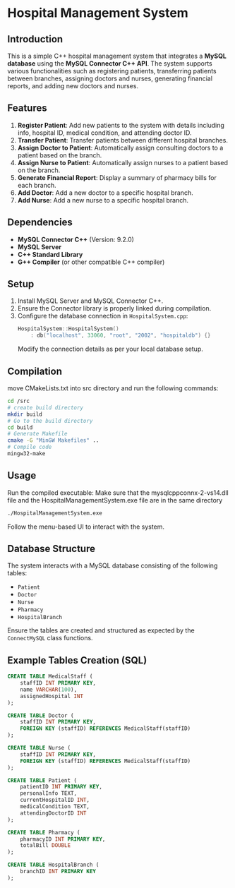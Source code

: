 # Hospital Management System

## Introduction

This is a simple C++ hospital management system that integrates a **MySQL database** using the **MySQL Connector C++ API**. The system supports various functionalities such as registering patients, transferring patients between branches, assigning doctors and nurses, generating financial reports, and adding new doctors and nurses.

## Features

1. **Register Patient**: Add new patients to the system with details including info, hospital ID, medical condition, and attending doctor ID.
2. **Transfer Patient**: Transfer patients between different hospital branches.
3. **Assign Doctor to Patient**: Automatically assign consulting doctors to a patient based on the branch.
4. **Assign Nurse to Patient**: Automatically assign nurses to a patient based on the branch.
5. **Generate Financial Report**: Display a summary of pharmacy bills for each branch.
6. **Add Doctor**: Add a new doctor to a specific hospital branch.
7. **Add Nurse**: Add a new nurse to a specific hospital branch.

## Dependencies

- **MySQL Connector C++** (Version: 9.2.0)
- **MySQL Server**
- **C++ Standard Library**
- **G++ Compiler** (or other compatible C++ compiler)

## Setup

1. Install MySQL Server and MySQL Connector C++.
2. Ensure the Connector library is properly linked during compilation.
3. Configure the database connection in `HospitalSystem.cpp`:
   ```cpp
   HospitalSystem::HospitalSystem()
       : db("localhost", 33060, "root", "2002", "hospitaldb") {}
   ```
   Modify the connection details as per your local database setup.

## Compilation
move CMakeLists.txt into src directory and run the following commands:
```bash
cd /src
# create build directory
mkdir build
# Go to the build directory
cd build
# Generate Makefile
cmake -G "MinGW Makefiles" ..
# Compile code
mingw32-make
```

## Usage

Run the compiled executable:
Make sure that the mysqlcppconnx-2-vs14.dll file and the HospitalManagementSystem.exe file are in the same directory
```bash
./HospitalManagementSystem.exe
```

Follow the menu-based UI to interact with the system.

## Database Structure

The system interacts with a MySQL database consisting of the following tables:

- `Patient`
- `Doctor`
- `Nurse`
- `Pharmacy`
- `HospitalBranch`

Ensure the tables are created and structured as expected by the `ConnectMySQL` class functions.

## Example Tables Creation (SQL)

```sql
CREATE TABLE MedicalStaff (
    staffID INT PRIMARY KEY,
    name VARCHAR(100),
    assignedHospital INT
);

CREATE TABLE Doctor (
    staffID INT PRIMARY KEY,
    FOREIGN KEY (staffID) REFERENCES MedicalStaff(staffID)
);

CREATE TABLE Nurse (
    staffID INT PRIMARY KEY,
    FOREIGN KEY (staffID) REFERENCES MedicalStaff(staffID)
);

CREATE TABLE Patient (
    patientID INT PRIMARY KEY,
    personalInfo TEXT,
    currentHospitalID INT,
    medicalCondition TEXT,
    attendingDoctorID INT
);

CREATE TABLE Pharmacy (
    pharmacyID INT PRIMARY KEY,
    totalBill DOUBLE
);

CREATE TABLE HospitalBranch (
    branchID INT PRIMARY KEY
);
```